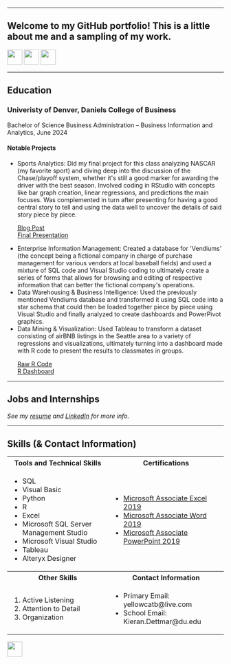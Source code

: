 <a name="top"></a>
<hr>

## Welcome to my GitHub portfolio! This is a little about me and a sampling of my work.
[<img src="https://user-images.githubusercontent.com/91146906/162140860-bfb69654-5603-49bd-a7a1-a836ab1c772c.svg" height="35"/>](#education)
[<img src="https://user-images.githubusercontent.com/91146906/162140921-207cd392-cfe5-40e6-a84e-0a16e19e405a.svg" height="35"/>](#profExp)
[<img src="https://user-images.githubusercontent.com/91146906/162140965-cf707805-9abd-43f7-8314-4f96794c44dc.svg" height="35"/>](#skills)

<a name="education"></a>
<hr>

## Education
### Univeristy of Denver, Daniels College of Business
Bachelor of Science Business Administration – Business Information and Analytics, June 2024

#### Notable Projects<br>
<ul>
  <li>Sports Analytics: Did my final project for this class analyzing NASCAR (my favorite sport) and diving deep into the discussion of the Chase/playoff system, whether it's still a good marker for awarding the driver with the best season. Involved coding in RStudio with concepts like bar graph creation, linear regressions, and predictions the main focuses. Was complemented in turn after presenting for having a good central story to tell and using the data well to uncover the details of said story piece by piece.
    
[Blog Post](/NASCARPlayoffsBlogPost.html)<br>
[Final Presentation](/placeholder.pptx)
  <li>Enterprise Information Management: Created a database for 'Vendiums' (the concept being a fictional company in charge of purchase management for various vendors at local baseball fields) and used a mixture of SQL code and Visual Studio coding to ultimately create a series of forms that allows for browsing and editing of respective information that can better the fictional company's operations.</li>
  <li>Data Warehousing & Business Intelligence: Used the previously mentioned Vendiums database and transformed it using SQL code into a star schema that could then be loaded together piece by piece using Visual Studio and finally analyzed to create dashboards and PowerPivot graphics.</li>
  <li>Data Mining & Visualization: Used Tableau to transform a dataset consisting of airBNB listings in the Seattle area to a variety of regressions and visualizations, ultimately turning into a dashboard made with R code to present the results to classmates in groups.</li>
    
[Raw R Code](/AirBNBFinalProjectReport.Rmd)<br>
[R Dashboard](/AirBNBFinalProjectReport.html)
</ul>

<a name="profExp"></a>
<hr>

## Jobs and Internships
<i>See my [resume](/KieranDettmarResume.pdf) and [LinkedIn](https://www.linkedin.com/in/kieran-dettmar/) for more info.</i>

<a name="skills"></a>
<hr>

## Skills (& Contact Information)

<table>
  <tr>
    <th>Tools and Technical Skills</th>
    <th>Certifications</th>
  </tr>
  <tr>
    <td>
     <ul>
        <li>SQL</li>
        <li>Visual Basic</li>
        <li>Python</li>
        <li>R</li>
        <li>Excel</li>
        <li>Microsoft SQL Server Management Studio</li>
        <li>Microsoft Visual Studio</li>
        <li>Tableau</li>
        <li>Alteryx Designer</li>
      </ul>
    </td>
    <td>
     <ul>
        <li><a href = "https://www.credly.com/badges/5fc0f939-a814-4c9e-b154-d86cda37538b/public_url">Microsoft Associate Excel 2019</a></li>
        <li><a href = "https://www.credly.com/badges/c9d5e35a-fb67-4c7a-a1fd-c30023e53dd7/public_url">Microsoft Associate Word 2019</a></li>
        <li><a href = "https://www.credly.com/badges/b3577308-233f-47c7-8610-d664cb8fd4c7/public_url">Microsoft Associate PowerPoint 2019</a></li>
      </ul>
    </td>
  </tr>
  <tr>
    <th>Other Skills</th>
    <th>Contact Information</th>
 </tr>
 <tr>
   <td>
     <ol>
        <li>Active Listening</li>
        <li>Attention to Detail</li>
        <li>Organization</li>
     </ol>
   </td>
   <td>
     <ul>
       <li>Primary Email: yellowcatb@live.com</li>
       <li>School Email: Kieran.Dettmar@du.edu</li>
     </ul>
   </td>
 </tr>
</table>

[<img src="https://user-images.githubusercontent.com/91146906/152072378-b0168a2d-e85c-47c6-a272-fcfb3f6a44ae.svg" height="35"/>](#top)

